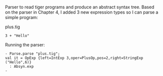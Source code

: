 Parser to read tiger programs and produce an abstract syntax
tree. Based on the parser in Chapter 4, I added 3 new expression types
so I can parse a simple program:

plus.tig
```
3 + "Hello"
```

Running the parser:
```
- Parse.parse "plus.tig";
val it = OpExp {left=IntExp 3,oper=PlusOp,pos=2,right=StringExp ("Hello",6)}
  : Absyn.exp
- 
```
